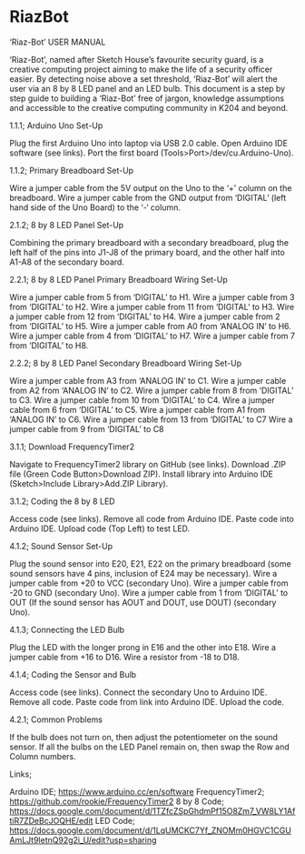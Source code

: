 # RiazBot

‘Riaz-Bot’ USER MANUAL

‘Riaz-Bot’, named after Sketch House’s favourite security guard, is a creative computing project aiming to make the life of a security officer easier. By detecting noise above a set threshold, ‘Riaz-Bot’ will alert the user via an 8 by 8 LED panel and an LED bulb. This document is a step by step guide to building a ‘Riaz-Bot’ free of jargon, knowledge assumptions and accessible to the creative computing community in K204 and beyond.

1.1.1; Arduino Uno Set-Up

Plug the first Arduino Uno into laptop via USB 2.0 cable.
Open Arduino IDE software (see links).
Port the first board (Tools>Port>/dev/cu.Arduino-Uno).

1.1.2; Primary Breadboard Set-Up

Wire a jumper cable from the 5V output on the Uno to the ‘+’ column on the breadboard.
Wire a jumper cable from the GND output from ‘DIGITAL’ (left hand side of the Uno Board) to the ‘-‘ column.

2.1.2; 8 by 8 LED Panel Set-Up

Combining the primary breadboard with a secondary breadboard, plug the left half of the pins into J1-J8 of the primary board, and the other half into A1-A8 of the secondary board.

2.2.1; 8 by 8 LED Panel Primary Breadboard Wiring Set-Up

Wire a jumper cable from 5 from ‘DIGITAL’ to H1.
Wire a jumper cable from 3 from ‘DIGITAL’ to H2.
Wire a jumper cable from 11 from ‘DIGITAL’ to H3.
Wire a jumper cable from 12 from ‘DIGITAL’ to H4.
Wire a jumper cable from 2 from ‘DIGITAL’ to H5.
Wire a jumper cable from A0 from ‘ANALOG IN’ to H6.
Wire a jumper cable from 4 from ‘DIGITAL’ to H7.
Wire a jumper cable from 7 from ‘DIGITAL’ to H8.

2.2.2; 8 by 8 LED Panel Secondary Breadboard Wiring Set-Up

Wire a jumper cable from A3 from ‘ANALOG IN’ to C1.
Wire a jumper cable from A2 from ‘ANALOG IN’ to C2.
Wire a jumper cable from 8 from ‘DIGITAL’ to C3.
Wire a jumper cable from 10 from ‘DIGITAL’ to C4.
Wire a jumper cable from 6 from ‘DIGITAL’ to C5.
Wire a jumper cable from A1 from ‘ANALOG IN’ to C6.
Wire a jumper cable from 13 from ‘DIGITAL’ to C7
Wire a jumper cable from 9 from ‘DIGITAL’ to C8

3.1.1; Download FrequencyTimer2

Navigate to FrequencyTimer2 library on GitHub (see links).
Download .ZIP file (Green Code Button>Download ZIP).
Install library into Arduino IDE (Sketch>Include Library>Add.ZIP Library).



3.1.2; Coding the 8 by 8 LED

Access code (see links).
Remove all code from Arduino IDE.
Paste code into Arduino IDE.
Upload code (Top Left) to test LED.

4.1.2; Sound Sensor Set-Up

Plug the sound sensor into E20, E21, E22 on the primary breadboard (some sound sensors have 4 pins, inclusion of E24 may be necessary).
Wire a jumper cable from +20 to VCC (secondary Uno).
Wire a jumper cable from -20 to GND (secondary Uno).
Wire a jumper cable from 1 from ‘DIGITAL’ to OUT (If the sound sensor has AOUT and DOUT, use DOUT) (secondary Uno).

4.1.3; Connecting the LED Bulb

Plug the LED with the longer prong in E16 and the other into E18.
Wire a jumper cable from +16 to D16.
Wire a resistor from -18 to D18.

4.1.4; Coding the Sensor and Bulb

Access code (see links).
Connect the secondary Uno to Arduino IDE.
Remove all code.
Paste code from link into Arduino IDE.
Upload the code.

4.2.1; Common Problems

If the bulb does not turn on, then adjust the potentiometer on the sound sensor.
If all the bulbs on the LED Panel remain on, then swap the Row and Column numbers.
















Links;

Arduino IDE; https://www.arduino.cc/en/software
FrequencyTimer2; https://github.com/rookie/FrequencyTimer2
8 by 8 Code; https://docs.google.com/document/d/1TZfcZSpGhdmPf15O8Zm7_VW8LY1AftiR7ZDeBcJOQHE/edit
LED Code; https://docs.google.com/document/d/1LqUMCKC7Yf_ZNOMm0HGVC1CGUAmLJt9letnQ92g2i_U/edit?usp=sharing
